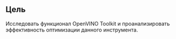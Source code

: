 ## Цель

Исследовать функционал OpenVINO Toolkit и проанализировать эффективность оптимизации данного инструмента.